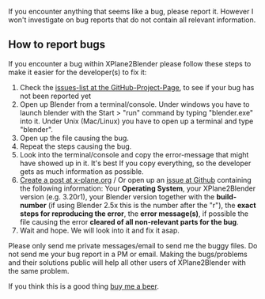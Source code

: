 If you encounter anything that seems like a bug, please report it.
However I won't investigate on bug reports that do not contain all relevant information.

## How to report bugs

If you encounter a bug within XPlane2Blender please follow these steps to make it easier for the developer(s) to fix it:

1. Check the [issues-list at the GitHub-Project-Page](https://github.com/der-On/XPlane2Blender/issues), to see if your bug has not been reported yet
2. Open up Blender from a terminal/console.
    Under windows you have to launch blender with the Start > "run" command by typing "blender.exe" into it.
    Under Unix (Mac/Linux) you have to open up a terminal and type "blender".
3. Open up the file causing the bug.
4. Repeat the steps causing the bug.
5. Look into the terminal/console and copy the error-message that might have showed up in it. It's best If you copy everything, so the developer gets as much information as possible.
6. [Create a post at x-plane.org](http://forums.x-plane.org/index.php?showtopic=47934&page=1) / Or open up an [issue at Github](https://github.com/der-On/XPlane2Blender/issues) containing the following information: Your **Operating System**, your XPlane2Blender version (e.g. 3.20r1), your Blender version together with the **build-number** (if using Blender 2.5x this is the number after the "r"), the **exact steps for reproducing the error**, the **error message(s)**, if possible the file causing the error **cleared of all non-relevant parts for the bug**.
7. Wait and hope. We will look into it and fix it asap.

Please only send me private messages/email to send me the buggy files. Do not send me your bug report in a PM or email. Making the bugs/problems and their solutions public will help all other users of XPlane2Blender with the same problem.


If you think this is a good thing [buy me a beer](./Donations).